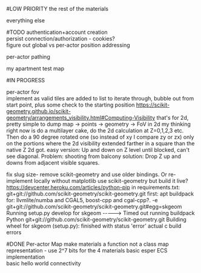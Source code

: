 #LOW PRIORITY
the rest of the materials  

everything else  

#TODO
authentication+account creation  
persist connection/authorization - cookies?  
figure out global vs per-actor position addressing  

per-actor pathing

my apartment test map

#IN PROGRESS

per-actor fov  
    implement as valid tiles are added to list to iterate through, bubble out from start point, plus some check to the 
    starting position
    https://scikit-geometry.github.io/scikit-geometry/arrangements_visibility.html#Computing-Visibility
    that's for 2d, pretty simple to dump map -> points -> geometry -> FoV in 2d
    my thinking right now is do a multilayer cake, do the 2d calculation at Z=0,1,2,3 etc. Then do a 90 degree rotated 
    one (so instead of xy I compare zy or zx) only on the portions where the 2d visibility extended farther in a square
    than the native Z 2d got.
    easy version: Up and down on Z level until blocked, can't see diagonal. Problem: shooting from balcony
    solution: Drop Z up and downs from adjacent visible squares. 

fix slug size- remove scikit-geometry and use older bindings. Or re-implement locally without matplotlib
    use scikit-geometry but build it live? https://devcenter.heroku.com/articles/python-pip
    in requirements.txt: git+git://github.com/scikit-geometry/scikit-geometry.git
    first: apt buildpack for: llvmlite/numba and CGAL5, boost-cpp and cgal-cpp?. 
    -e git+git://github.com/scikit-geometry/scikit-geometry.git#egg=skgeom  Running setup.py develop for skgeom
-----> Timed out running buildpack Python
    git+git://github.com/scikit-geometry/scikit-geometry.git Building wheel for skgeom (setup.py): finished with status 'error'
    actual c build errors 

#DONE
Per-actor Map 
make materials a function not a class
map representation - use 2^7 bits for the 4 materials
basic esper ECS implementation  
basic hello world connectivity